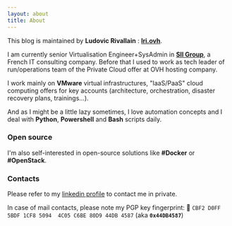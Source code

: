 ```yaml
---
layout: about
title: About
---
```


This blog is maintained by **Ludovic Rivallain** : [**lri.ovh**](https://lri.ovh).

I am currently senior Virtualisation Engineer+SysAdmin in **[SII Group](http://www.groupe-sii.com)**, a French IT
consulting company. Before that I used to work as tech leader of run/operations team of the Private Cloud offer at
OVH hosting company.

I work mainly on **VMware** virtual infrastructures, "IaaS/PaaS" cloud computing offers for key accounts
(architecture, orchestration, disaster recovery plans, trainings…).

And as I might be a little lazy sometimes, I love automation concepts and I deal with **Python**, **Powershell**
and **Bash** scripts daily.

### Open source

I'm also self-interested in open-source solutions like **#Docker** or **#OpenStack**.

### Contacts

Please refer to my [linkedin profile](https://www.linkedin.com/in/ludovicrivallain) to contact me in private.

In case of mail contacts, please note my PGP key fingerprint: 🔑 ``CBF2 D0FF 5BDF 1CF8 5094  4C05 C6BE 80D9 44DB 4587`` 
(aka **``0x44DB4587``**)
